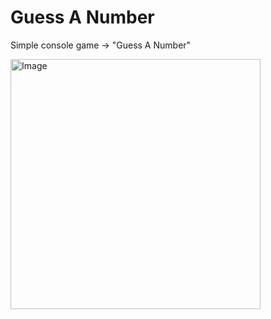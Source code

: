 # Guess A Number
Simple console game -> "Guess A Number"

<img alt= "Image" width = "400px" src="https://dama.bg/uploaded/posts/01913c80a0354296ba9607ad45eaf051.jpg"/>